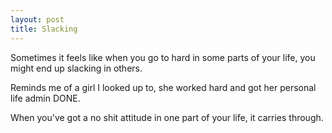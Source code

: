 ```yaml
---
layout: post
title: Slacking
---
```


Sometimes it feels like when you go to hard in some parts of your life, you might end up slacking in others.

Reminds me of a girl I looked up to, she worked hard and got her personal life admin DONE.

When you've got a no shit attitude in one part of your life, it carries through.
